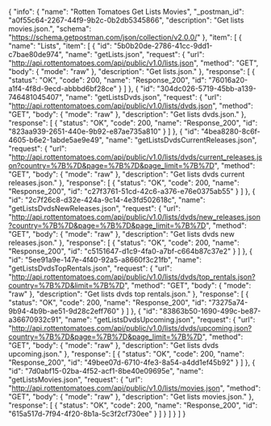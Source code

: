 {
  "info": {
    "name": "Rotten Tomatoes Get Lists Movies",
    "_postman_id": "a0f55c64-2267-44f9-9b2c-0b2db5345866",
    "description": "Get lists movies.json.",
    "schema": "https://schema.getpostman.com/json/collection/v2.0.0/"
  },
  "item": [
    {
      "name": "Lists",
      "item": [
        {
          "id": "5b0b20de-2786-41cc-9dd1-c7bae80de974",
          "name": "getLists.json",
          "request": {
            "url": "http://api.rottentomatoes.com/api/public/v1.0/lists.json",
            "method": "GET",
            "body": {
              "mode": "raw"
            },
            "description": "Get lists.json."
          },
          "response": [
            {
              "status": "OK",
              "code": 200,
              "name": "Response_200",
              "id": "76016a20-a1f4-4f8d-9ecd-abbbd6bf28ce"
            }
          ]
        },
        {
          "id": "304dc026-5719-45bb-a139-746481045407",
          "name": "getListsDvds.json",
          "request": {
            "url": "http://api.rottentomatoes.com/api/public/v1.0/lists/dvds.json",
            "method": "GET",
            "body": {
              "mode": "raw"
            },
            "description": "Get lists dvds.json."
          },
          "response": [
            {
              "status": "OK",
              "code": 200,
              "name": "Response_200",
              "id": "823aa939-2651-440e-9b92-e87ae735a810"
            }
          ]
        },
        {
          "id": "4bea8280-8c6f-4605-b6e2-1abde5ae9e49",
          "name": "getListsDvdsCurrentReleases.json",
          "request": {
            "url": "http://api.rottentomatoes.com/api/public/v1.0/lists/dvds/current_releases.json?country=%7B%7D&page=%7B%7D&page_limit=%7B%7D",
            "method": "GET",
            "body": {
              "mode": "raw"
            },
            "description": "Get lists dvds current releases.json."
          },
          "response": [
            {
              "status": "OK",
              "code": 200,
              "name": "Response_200",
              "id": "c27f3761-51cd-42c6-a376-e76e0375ab55"
            }
          ]
        },
        {
          "id": "2c7f26c8-d32e-424a-9c14-4e3fd502618c",
          "name": "getListsDvdsNewReleases.json",
          "request": {
            "url": "http://api.rottentomatoes.com/api/public/v1.0/lists/dvds/new_releases.json?country=%7B%7D&page=%7B%7D&page_limit=%7B%7D",
            "method": "GET",
            "body": {
              "mode": "raw"
            },
            "description": "Get lists dvds new releases.json."
          },
          "response": [
            {
              "status": "OK",
              "code": 200,
              "name": "Response_200",
              "id": "c5151647-d1c9-4fa0-a7bf-c664b87c37e2"
            }
          ]
        },
        {
          "id": "5ee91a9e-147e-4f40-92a5-a8660f3c21fb",
          "name": "getListsDvdsTopRentals.json",
          "request": {
            "url": "http://api.rottentomatoes.com/api/public/v1.0/lists/dvds/top_rentals.json?country=%7B%7D&limit=%7B%7D",
            "method": "GET",
            "body": {
              "mode": "raw"
            },
            "description": "Get lists dvds top rentals.json."
          },
          "response": [
            {
              "status": "OK",
              "code": 200,
              "name": "Response_200",
              "id": "73275a74-9b94-4b9b-ae51-9d28c2eff760"
            }
          ]
        },
        {
          "id": "83863b50-1690-499c-be87-a36670932c91",
          "name": "getListsDvdsUpcoming.json",
          "request": {
            "url": "http://api.rottentomatoes.com/api/public/v1.0/lists/dvds/upcoming.json?country=%7B%7D&page=%7B%7D&page_limit=%7B%7D",
            "method": "GET",
            "body": {
              "mode": "raw"
            },
            "description": "Get lists dvds upcoming.json."
          },
          "response": [
            {
              "status": "OK",
              "code": 200,
              "name": "Response_200",
              "id": "49bee07d-6710-4fe3-8a54-a4dd1ef45b92"
            }
          ]
        },
        {
          "id": "7d0abf15-02ba-4f52-acf1-8be40e09695e",
          "name": "getListsMovies.json",
          "request": {
            "url": "http://api.rottentomatoes.com/api/public/v1.0/lists/movies.json",
            "method": "GET",
            "body": {
              "mode": "raw"
            },
            "description": "Get lists movies.json."
          },
          "response": [
            {
              "status": "OK",
              "code": 200,
              "name": "Response_200",
              "id": "615a517d-7f94-4f20-8b1a-5c3f2cf730ee"
            }
          ]
        }
      ]
    }
  ]
}